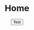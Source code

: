 <div align="center">
  <h1>Home</h1>
</div>

<div align="center">
  <a href="https://www.braydon.site/about-me">
    <button class="pill" type="submit">Test</button>
  </a>
</div>

